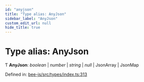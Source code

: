 ```yaml
---
id: "anyjson"
title: "Type alias: AnyJson"
sidebar_label: "AnyJson"
custom_edit_url: null
hide_title: true
---
```


# Type alias: AnyJson

Ƭ **AnyJson**: *boolean* \| *number* \| *string* \| *null* \| JsonArray \| JsonMap

Defined in: [bee-js/src/types/index.ts:313](https://github.com/ethersphere/bee-js/blob/430becc/src/types/index.ts#L313)
